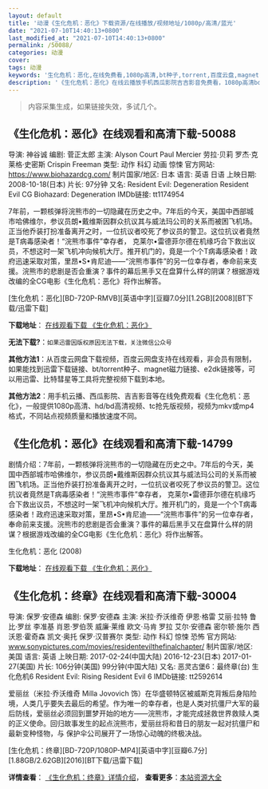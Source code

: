```yaml
---
layout: default
title: '动漫《生化危机：恶化》下载资源/在线播放/视频地址/1080p/高清/蓝光'
date: "2021-07-10T14:40:13+0800"
last_modified_at: "2021-07-10T14:40:13+0800"
permalink: /50088/
categories: 动漫
cover:
tags: 动漫
keywords: '生化危机：恶化,在线免费看,1080p高清,bt种子,torrent,百度云盘,magnet,磁力链,迅雷下载资源'
description: '《生化危机：恶化》在线云播放手机西瓜影院吉吉影音免费看，1080p高清bd/hd未删减完整版和tc抢先枪版，mkv/mp4格式，附带bt/torrent种子、magnet/磁力链、百度云盘、网盘资源迅雷下载链接'
---
```


>内容采集生成，如果链接失效，多试几个。


## 《生化危机：恶化》在线观看和高清下载-50088

导演: 神谷诚 编剧: 菅正太郎 主演: Alyson Court Paul Mercier 劳拉·贝莉 罗杰·克莱格·史密斯 Crispin Freeman 类型: 动作 科幻 动画 惊悚 官方网站: https://www.biohazardcg.com/ 制片国家/地区: 日本 语言: 英语 日语 上映日期: 2008-10-18(日本) 片长: 97分钟 又名: Resident Evil: Degeneration Resident Evil CG Biohazard: Degeneration IMDb链接: tt1174954

7年前，一颗核弹将浣熊市的一切隐藏在历史之中。7年后的今天，美国中西部城市哈佛维尔，参议员朗•戴维斯因群众抗议其与威法玛公司的关系而被困飞机场。正当他乔装打扮准备离开之时，一位抗议者咬死了参议员的警卫。这位抗议者竟然是T病毒感染者！“浣熊市事件”幸存者， 克莱尔•雷德菲尔德在机缘巧合下救出议员，不想这时一架飞机冲向候机大厅。推开机门的，竟是一个个T病毒感染者！政府迅速采取对策，里昂•S•肯尼迪——“浣熊市事件”的另一位幸存者，奉命前来支援。浣熊市的悲剧是否会重演？事件的幕后黑手又在盘算什么样的阴谋？根据游戏改编的全CG电影《生化危机：恶化》将作出解答。


[生化危机：恶化][BD-720P-RMVB][英语中字][豆瓣7.0分][1.2GB][2008][BT下载/迅雷下载]

**下载地址**： [在线观看下载 《生化危机：恶化》](https://www.btdx8.com/torrent/resident_evil_degeneratio_2008.html) 


**无法下载?**：`如果迅雷因版权原因无法下载，关注微信公众号 `

**其他方法1**：从百度云网盘下载视频，百度云网盘支持在线观看，非会员有限制，如果能找到迅雷下载链接、bt/torrent种子、magnet磁力链接、e2dk链接等，可以用迅雷、比特彗星等工具将完整视频下载到本地。

**其他方法2**：用手机云播、西瓜影院、吉吉影音等在线免费观看《生化危机：恶化》，一般提供1080p高清、hd/bd高清视频、tc抢先版视频，视频为mkv或mp4格式，不同站点视频质量和播放速度不同。


## 《生化危机：恶化》在线观看和高清下载-14799

剧情介绍：7年前，一颗核弹将浣熊市的一切隐藏在历史之中。7年后的今天，美国中西部城市哈佛维尔，参议员朗•戴维斯因群众抗议其与威法玛公司的关系而被困飞机场。正当他乔装打扮准备离开之时，一位抗议者咬死了参议员的警卫。这位抗议者竟然是T病毒感染者！“浣熊市事件”幸存者， 克莱尔•雷德菲尔德在机缘巧合下救出议员，不想这时一架飞机冲向候机大厅。推开机门的，竟是一个个T病毒感染者！政府迅速采取对策，里昂•S•肯尼迪——“浣熊市事件”的另一位幸存者，奉命前来支援。浣熊市的悲剧是否会重演？事件的幕后黑手又在盘算什么样的阴谋？根据游戏改编的全CG电影《生化危机：恶化》将作出解答。


生化危机：恶化 (2008)

**下载地址**： [在线观看下载 《生化危机：恶化》](https://www.btbtdy.me/btdy/dy5028.html) 


## 《生化危机：终章》在线观看和高清下载-30004

导演: 保罗·安德森 编剧: 保罗·安德森 主演: 米拉·乔沃维奇 伊恩·格雷 艾丽·拉特 鲁比·罗丝 李准基 肖恩·罗伯茨 威廉·莱维 欧文·马肯 罗拉 艾尔·安德森 密尔顿·施尔 西沃恩·霍奇森 凯文·奥托 保罗·汉普赛尔 类型: 动作 科幻 惊悚 恐怖 官方网站: www.sonypictures.com/movies/residentevilthefinalchapter/ 制片国家/地区: 美国 语言: 英语 上映日期: 2017-02-24(中国大陆) 2016-12-23(日本) 2017-01-27(美国) 片长: 106分钟(美国) 99分钟(中国大陆) 又名: 恶灵古堡6：最终章(台) 生化危机6 Resident Evil: Rising Resident Evil 6 IMDb链接: tt2592614

爱丽丝（米拉·乔沃维奇 Milla Jovovich 饰）在华盛顿特区被威斯克背叛后身陷险境，人类几乎要失去最后的希望。作为唯一的幸存者，也是人类对抗僵尸大军的最后防线，爱丽丝必须回到噩梦开始的地方——浣熊市，才能完成拯救世界救赎人类的正义使命。回归故事发生的起点浣熊市，爱丽丝将和昔日的朋友一起对抗僵尸和最新变种怪物，与 保护伞公司展开了一场惊心动魄的终极决战。


[生化危机：终章][BD-720P/1080P-MP4][英语中字][豆瓣6.7分][1.88GB/2.62GB][2016][BT下载/迅雷下载]

**详情查看**： [《生化危机：终章》详情介绍](/movie/30004/)， **查看更多**：[本站资源大全](/movie/t/all/)

